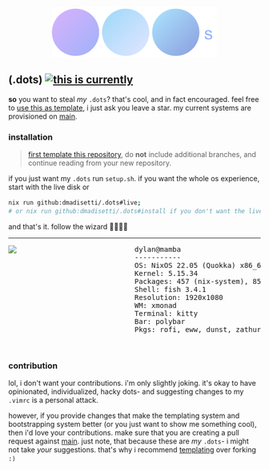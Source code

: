 <p align=center><img src=https://raw.githubusercontent.com/dmadisetti/.dots/template/.github/assets/dots.png alt=".dots logo" height=100px/></p>

## (.dots) [![this is currently](https://github.com/dmadisetti/.dots/actions/workflows/flake.yml/badge.svg?branch=main)](https://github.com/dmadisetti/.dots/actions/workflows/flake.yml)

**so** you want to steal _my_ `.dots`? that's cool, and in fact encouraged. feel free to [use this as template](https://github.com/dmadisetti/.dots/generate), i just ask you leave a star. my current systems are provisioned on [main](https://github.com/dmadisetti/.dots/tree/main).

### installation

 > [first template this repository](https://github.com/dmadisetti/.dots/generate), do **not** include additional branches, and continue reading from your new repository.

if you just want my `.dots` run `setup.sh`. if you want the whole os experience, start with the live disk or

```bash
nix run github:dmadisetti/.dots#live;
# or nix run github:dmadisetti/.dots#install if you don't want the live disk, but you're missing out.
```

and that's it. follow the wizard 🧙🏾‍♂️✨

---
<!-- anything between #examples and /examples comments will be stripped -->
<!-- #examples -->
<img src=https://user-images.githubusercontent.com/2689338/164264993-cb3c3892-35f3-4afb-9ba9-71ba778f358d.png align=left width=50%/>
<pre>
dylan@mamba
-----------
OS: NixOS 22.05 (Quokka) x86_64
Kernel: 5.15.34
Packages: 457 (nix-system), 856 (nix-user)
Shell: fish 3.4.1
Resolution: 1920x1080
WM: xmonad
Terminal: kitty
Bar: polybar
Pkgs: rofi, eww, dunst, zathura, zotero
</pre>
<br clear="both"/>
<!-- /examples -->

### contribution

lol, i don't want your contributions. i'm only slightly joking. it's okay to have opinionated, individualized, hacky dots- and suggesting changes to my `.vimrc` is a personal attack.

however, if you provide changes that make the templating system and bootstrapping system better (or you just want to show me something cool), then i'd love your contributions. make sure that you are creating a pull request against [main](https://github.com/dmadisetti/.dots/tree/main). just note, that because these are _my_ `.dots`- i might not take _your_ suggestions. that's why i recommend [templating](https://github.com/dmadisetti/.dots/generate) over forking `:)`
